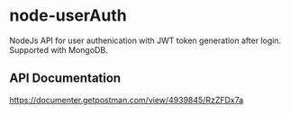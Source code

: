 # node-userAuth
NodeJs API for user authenication with JWT token generation after login. Supported with MongoDB.

## API Documentation
https://documenter.getpostman.com/view/4939845/RzZFDx7a
